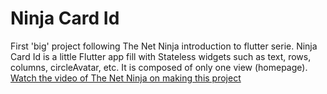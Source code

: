# Ninja Card Id

First 'big' project following The Net Ninja introduction to flutter serie.
Ninja Card Id is a little Flutter app fill with Stateless widgets such as text, rows, columns, circleAvatar, etc.
It is composed of only one view (homepage).
[Watch the video of The Net Ninja on making this project](https://www.youtube.com/watch?v=c063ddhWafo)
